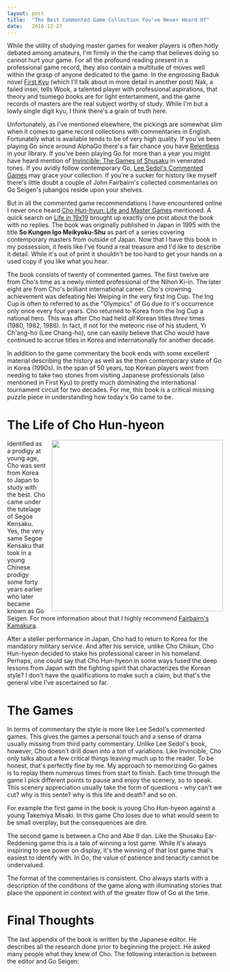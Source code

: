 ```yaml
---
layout: post
title:  "The Best Commented Game Collection You've Never Heard Of"
date:   2016-12-27
---
```


While the utility of studying master games for weaker players is often
hotly debated among amateurs, I'm firmly in the the camp that believes
doing so cannot hurt your game. For all the profound reading present
in a professional game record, they also contain a multitude of moves
well within the grasp of anyone dedicated to the game. In the
engrossing Baduk novel [First Kyu]() (which I'll talk about in more
detail in another post) Nak, a failed insei, tells Wook, a talented
player with professional aspirations, that theory and tsumego books
are for light entertainment, and the game records of masters are the real
subject worthy of study. While I'm but a lowly single digit kyu, I
think there's a grain of truth here.

Unfortunately, as I've mentioned elsewhere, the pickings are somewhat
slim when it comes to game record collections with commentaries
in English. Fortunately what is available tends to be of
very high quality. If you've been playing Go since around AlphaGo
there's a fair chance you have
[Relentless](http://senseis.xmp.net/?Relentless) in your library. If
you've been playing Go for more than a year you might have heard
mention of
[Invincible: The Games of Shusaku](http://senseis.xmp.net/?Invincible)
in venerated tones. If you avidly follow contemporary Go,
[Lee Sedol's Commented Games](http://senseis.xmp.net/?CommentedGamesByLeeSedol)
may grace your collection. If you're a sucker for history like myself
there's little doubt a couple of John Fairbairn's collected
commentaries on Go Seigen's jubangos reside upon your shelves.

But in all the commented game recommendations I have encountered online I
never once heard
[Cho Hun-hyun: Life and Master Games](http://senseis.xmp.net/?ChoHunhyunLifeAndMasterGames)
mentioned. A quick search on [Life in 19x19](http://lifein19x19.com)
brought up exactly one post about the book with no replies. The book
was originally published in Japan in 1995 with the title **So Kungen
Igo Meikyoku-Shu** as part of
a series covering contemporary masters from outside of Japan. Now that I
have this book in my possession, it feels like I've found a real
treasure and I'd like to describe it detail. While it's out of print
it shouldn't be too hard to get your hands on a used copy if you like
what you hear.

The book consists of twenty of commented games. The first twelve are
from Cho's time as a newly minted professional of the Nihon Ki-in. The
later eight are from Cho's brilliant international career. Cho's
crowning achievement was defeating Nei Weiping in the very first Ing
Cup. The Ing Cup is often to referred to as the "Olympics" of Go due
to it's occurrence only once every four years. Cho returned to Korea
from the Ing Cup a national hero. This was after Cho had held *all*
Korean titles *three* times (1980, 1982, 1986). In fact, if not
for the meteoric rise of his student, Yi Ch'ang-ho (Lee Chang-ho),
one can easily believe that Cho would have continued to accrue
titles in Korea and internationally for another decade.

In addition to the game commentary the book ends with some excellent
material describing the history as well as the then contemporary state
of Go in Korea (1990s). In the span of 50 years, top Korean players
went from needing to take two stones from visiting Japanese
professionals (also mentioned in First Kyu) to pretty much dominating
the international tournament circuit for two decades. For me, this book
is a critical missing puzzle piece in understanding how today's Go
came to be.

# The Life of Cho Hun-hyeon

<image width="400" style="float: right; margin-left: 1em; margin-bottom: 0.5em;"
src="http://swannodette.github.io/baduk/assets/images/young_cho.jpg"></image>

Identified as a prodigy at young age, Cho was sent from Korea to Japan
to study with the best. Cho came under the tutelage of Segoe
Kensaku. Yes, the very same Segoe Kensaku that took in a young Chinese
prodigy some forty years earlier who later became known as Go
Seigen. For more information about that I highly recommend [Fairbairn's
Kamakura](http://senseis.xmp.net/?KamakuraTheBook).

After a steller performance in Japan, Cho had to return to Korea for
the mandatory military service. And after his service, unlike Cho
Chikun, Cho Hun-hyeon decided to stake his professional career in his
homeland. Perhaps, one could say that Cho Hun-hyeon in some ways fused
the deep lessons from Japan with the fighting spirit that
characterizes the Korean style? I don't have the qualifications to
make such a claim, but that's the general vibe I've ascertained so far.

# The Games

In terms of commentary the style is more like Lee Sedol's commented
games. This gives the games a personal touch and a sense of drama
usually missing from third party commentary. Unlike Lee Sedol's book,
however, Cho doesn't drill down into a ton of variations. Like
Invincible, Cho only talks about a few critical things leaving much up
to the reader. To be honest, that's perfectly fine by me. My approach
to memorizing Go games is to replay them numerous times from start to
finish. Each time through the game I pick different points to pause
and enjoy the scenery, so to speak. This scenery appreciation usually
take the form of questions - why can't we cut? why is this sente? why
is this life and death? and so on.

For example the first game in the book is young Cho Hun-hyeon against
a young Takemiya Misaki. In this game Cho loses due to what would seem
to be small overplay, but the consequences are dire.

The second game is between a Cho and Abe 9 dan. Like the Shusaku
Ear-Reddening game this is a tale of winning a lost game. While it's
always inspiring to see power on display, it's the winning of that
lost game that's easiest to identify with. In Go, the value of
patience and tenacity cannot be undervalued.

The format of the commentaries is consistent. Cho always starts with a
description of the conditions of the game along with illuminating
stories that place the opponent in context with of the greater flow of
Go at the time.

# Final Thoughts

The last appendix of the book is written by the Japanese editor. He
describes all the research done prior to beginning the project. He
asked many people what they knew of Cho. The following interaction is
between the editor and Go Seigen:

>
>
> 
